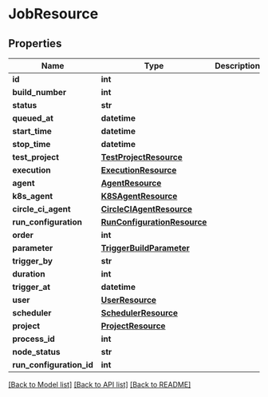 # JobResource

## Properties
Name | Type | Description | Notes
------------ | ------------- | ------------- | -------------
**id** | **int** |  | [optional] 
**build_number** | **int** |  | [optional] 
**status** | **str** |  | [optional] 
**queued_at** | **datetime** |  | [optional] 
**start_time** | **datetime** |  | [optional] 
**stop_time** | **datetime** |  | [optional] 
**test_project** | [**TestProjectResource**](TestProjectResource.md) |  | [optional] 
**execution** | [**ExecutionResource**](ExecutionResource.md) |  | [optional] 
**agent** | [**AgentResource**](AgentResource.md) |  | [optional] 
**k8s_agent** | [**K8SAgentResource**](K8SAgentResource.md) |  | [optional] 
**circle_ci_agent** | [**CircleCIAgentResource**](CircleCIAgentResource.md) |  | [optional] 
**run_configuration** | [**RunConfigurationResource**](RunConfigurationResource.md) |  | [optional] 
**order** | **int** |  | [optional] 
**parameter** | [**TriggerBuildParameter**](TriggerBuildParameter.md) |  | [optional] 
**trigger_by** | **str** |  | [optional] 
**duration** | **int** |  | [optional] 
**trigger_at** | **datetime** |  | [optional] 
**user** | [**UserResource**](UserResource.md) |  | [optional] 
**scheduler** | [**SchedulerResource**](SchedulerResource.md) |  | [optional] 
**project** | [**ProjectResource**](ProjectResource.md) |  | [optional] 
**process_id** | **int** |  | [optional] 
**node_status** | **str** |  | [optional] 
**run_configuration_id** | **int** |  | [optional] 

[[Back to Model list]](../README.md#documentation-for-models) [[Back to API list]](../README.md#documentation-for-api-endpoints) [[Back to README]](../README.md)


